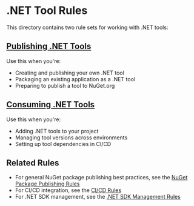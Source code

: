 # .NET Tool Rules

This directory contains two rule sets for working with .NET tools:

## [Publishing .NET Tools](publishing-dotnettool.mdc)

Use this when you're:
- Creating and publishing your own .NET tool
- Packaging an existing application as a .NET tool
- Preparing to publish a tool to NuGet.org

## [Consuming .NET Tools](consuming-dotnettool.mdc)

Use this when you're:
- Adding .NET tools to your project
- Managing tool versions across environments
- Setting up tool dependencies in CI/CD

## Related Rules

- For general NuGet package publishing best practices, see the [NuGet Package Publishing Rules](../nuget-packages/README.md)
- For CI/CD integration, see the [CI/CD Rules](../ci-cd/README.md)
- For .NET SDK management, see the [.NET SDK Management Rules](../dotnet-sdk/README.md) 